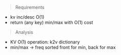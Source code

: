 > Requirements
* kv inc/desc O(1)
* return (any key) min/max with O(1) cost

> Analysis
+ KV O(1) operation: k2v dictionary
+ min/max -> freq sorted front for min, back for max